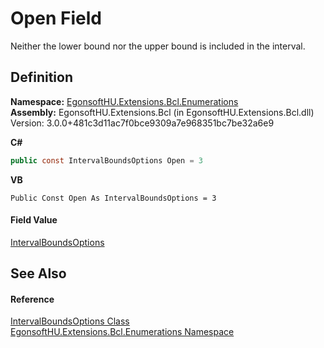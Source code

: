 # Open Field


Neither the lower bound nor the upper bound is included in the interval.



## Definition
**Namespace:** <a href="N_EgonsoftHU_Extensions_Bcl_Enumerations.md">EgonsoftHU.Extensions.Bcl.Enumerations</a>  
**Assembly:** EgonsoftHU.Extensions.Bcl (in EgonsoftHU.Extensions.Bcl.dll) Version: 3.0.0+481c3d11ac7f0bce9309a7e968351bc7be32a6e9

**C#**
``` C#
public const IntervalBoundsOptions Open = 3
```
**VB**
``` VB
Public Const Open As IntervalBoundsOptions = 3
```



#### Field Value
<a href="T_EgonsoftHU_Extensions_Bcl_Enumerations_IntervalBoundsOptions.md">IntervalBoundsOptions</a>

## See Also


#### Reference
<a href="T_EgonsoftHU_Extensions_Bcl_Enumerations_IntervalBoundsOptions.md">IntervalBoundsOptions Class</a>  
<a href="N_EgonsoftHU_Extensions_Bcl_Enumerations.md">EgonsoftHU.Extensions.Bcl.Enumerations Namespace</a>  
